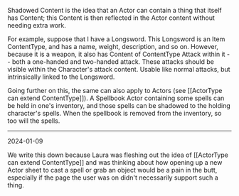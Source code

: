 Shadowed Content is the idea that an Actor can contain a thing that itself has Content; this Content is then reflected in the Actor content without needing extra work. 

For example, suppose that I have a Longsword. This Longsword is an Item ContentType, and has a name, weight, description, and so on. However, because it is a weapon, it also has Content of ContentType Attack within it -- both a one-handed and two-handed attack. These attacks should be visible within the Character's attack content. Usable like normal attacks, but intrinsically linked to the Longsword. 

Going further on this, the same can also apply to Actors (see [[ActorType can extend ContentType]]). A Spellbook Actor containing some spells can be held in one's inventory, and those spells can be shadowed to the holding character's spells. When the spellbook is removed from the inventory, so too will the spells. 

---

2024-01-09

We write this down because Laura was fleshing out the idea of [[ActorType can extend ContentType]] and was thinking about how opening up a new Actor sheet to cast a spell or grab an object would be a pain in the butt, especially if the page the user was on didn't necessarily support such a thing. 